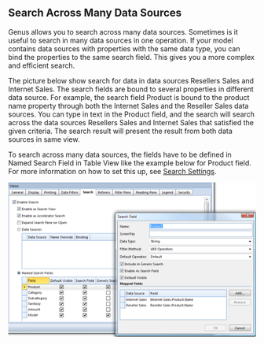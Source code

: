 ## Search Across Many Data Sources

Genus allows you to search across many data sources. Sometimes is it useful to search in many data sources in one operation. If your model contains data sources with properties with the same data type, you can bind the properties to the same search field. This gives you a more complex and efficient search.

The picture below show search for data in data sources Resellers Sales and Internet Sales. The search fields are bound to several properties in different data source. For example, the search field Product is bound to the product name property through both the Internet Sales and the Reseller Sales data sources. You can type in text in the Product field, and the search will search across the data sources Resellers Sales and Internet Sales that satisfied the given criteria. The search result will present the result from both data sources in same view.

To search across many data sources, the fields have to be defined in Named Search Field in Table View like the example below for Product field. For more information on how to set this up, see [Search Settings](../defining-an-app-model/user-interface/tables/views.md).

![IDF980C10475F24EB6.png](media/IDF980C10475F24EB6.png)